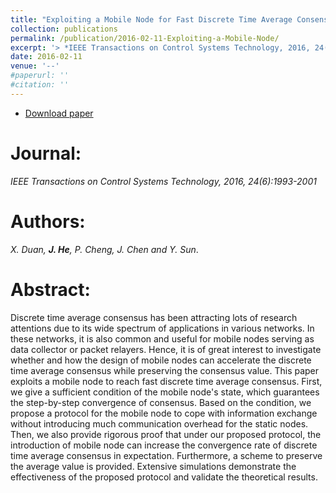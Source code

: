 ```yaml
---
title: "Exploiting a Mobile Node for Fast Discrete Time Average Consensus"
collection: publications
permalink: /publication/2016-02-11-Exploiting-a-Mobile-Node/
excerpt: '> *IEEE Transactions on Control Systems Technology, 2016, 24(6):1993-2001*<br>*X. Duan, **J. He**, P. Cheng, J. Chen and Y. Sun*.'
date: 2016-02-11
venue: '--'
#paperurl: ''
#citation: ''
---  
```

- [Download paper](https://ieeexplore.ieee.org/document/7405315/)  


Journal:  
===  
*IEEE Transactions on Control Systems Technology, 2016, 24(6):1993-2001*  

Authors:  
===  
*X. Duan, **J. He**, P. Cheng, J. Chen and Y. Sun*.  

Abstract:  
===  
Discrete time average consensus has been attracting lots of research attentions due to its wide spectrum of applications in various networks. In these networks, it is also common and useful for mobile nodes serving as data collector or packet relayers. Hence, it is of great interest to investigate whether and how the design of mobile nodes can accelerate the discrete time average consensus while preserving the consensus value. This paper exploits a mobile node to reach fast discrete time average consensus. First, we give a sufficient condition of the mobile node's state, which guarantees the step-by-step convergence of consensus. Based on the condition, we propose a protocol for the mobile node to cope with information exchange without introducing much communication overhead for the static nodes. Then, we also provide rigorous proof that under our proposed protocol, the introduction of mobile node can increase the convergence rate of discrete time average consensus in expectation. Furthermore, a scheme to preserve the average value is provided. Extensive simulations demonstrate the effectiveness of the proposed protocol and validate the theoretical results.  
